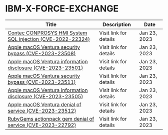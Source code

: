 

# IBM-X-FORCE-EXCHANGE

 |Title|Description|Date|
 |---|---|---|
 |[Contec CONPROSYS HMI System SQL injection (CVE-2022-22324)](https://exchange.xforce.ibmcloud.com/activity/list?filter=Vulnerabilities)|Visit link for details|Jan 23, 2023|
 |[Apple macOS Ventura security bypass (CVE-2023-23508)](https://exchange.xforce.ibmcloud.com/activity/list?filter=Vulnerabilities)|Visit link for details|Jan 23, 2023|
 |[Apple macOS Ventura information disclosure (CVE-2023-23501)](https://exchange.xforce.ibmcloud.com/activity/list?filter=Vulnerabilities)|Visit link for details|Jan 23, 2023|
 |[Apple macOS Ventura security bypass (CVE-2023-23511)](https://exchange.xforce.ibmcloud.com/activity/list?filter=Vulnerabilities)|Visit link for details|Jan 23, 2023|
 |[Apple macOS Ventura information disclosure (CVE-2023-23505)](https://exchange.xforce.ibmcloud.com/activity/list?filter=Vulnerabilities)|Visit link for details|Jan 23, 2023|
 |[Apple macOS Ventura denial of service (CVE-2023-23512)](https://exchange.xforce.ibmcloud.com/activity/list?filter=Vulnerabilities)|Visit link for details|Jan 23, 2023|
 |[RubyGems actionpack gem denial of service (CVE-2023-22792)](https://exchange.xforce.ibmcloud.com/activity/list?filter=Vulnerabilities)|Visit link for details|Jan 23, 2023|
 